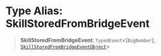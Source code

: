 # Type Alias: SkillStoredFromBridgeEvent

> **SkillStoredFromBridgeEvent**: `TypedEvent`\<\[`BigNumber`\], [`SkillStoredFromBridgeEventObject`](../interfaces/SkillStoredFromBridgeEventObject.md)\>
